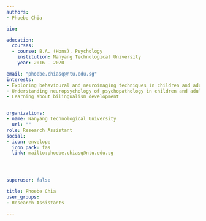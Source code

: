 ```yaml
---
authors:
- Phoebe Chia

bio: 

education:
  courses:
  - course: B.A. (Hons), Psychology
    institution: Nanyang Technological University
    year: 2016 - 2020

email: "phoebe.chiasq@ntu.edu.sg"
interests:
- Exploring behavioural and neuroimaging techniques in children and adults
- Understanding neuropsychology of psychopathology in children and adults
- Learning about bilingualism development 


organizations:
- name: Nanyang Technological University
  url: ""
role: Research Assistant
social:
- icon: envelope
  icon_pack: fas
  link: mailto:phoebe.chiasq@ntu.edu.sg




superuser: false

title: Phoebe Chia
user_groups:
- Research Assistants

---
```


